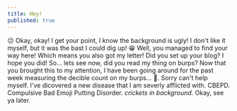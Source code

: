 ```yaml
---
title: Hey!
published: true
---
```


😔 Okay, okay! I get your point, I know the background is ugly! I don't like it myself, but it was the bast I could dig up! 😁
Well, you managed to find your way here! Which means you also got my letter! Did you set up your blog? I hope you did! So... lets see now, did you read my thing on burps? Now that you brought this to my attention, I have been going around for the past week measuring the decible count on my burps... 🤦. Sorry can't help myself. I've dicovered a new disease that I am severly afflicted with. CBEPD. Compulsive Bad Emoji Putting Disorder. *crickets in background*. Okay, see ya later.
